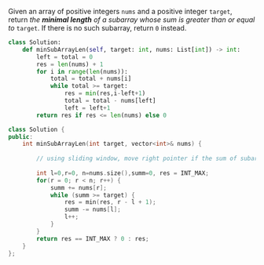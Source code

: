 Given an array of positive integers `nums` and a positive integer `target`, return _the **minimal length** of a_ _subarray_ _whose sum is greater than or equal to_ `target`. If there is no such subarray, return `0` instead.

```python
class Solution:
    def minSubArrayLen(self, target: int, nums: List[int]) -> int:
        left = total = 0
        res = len(nums) + 1
        for i in range(len(nums)):
            total = total + nums[i]
            while total >= target:
                res = min(res,i-left+1)
                total = total - nums[left]
                left = left+1
        return res if res <= len(nums) else 0
```

```cpp
class Solution {
public:
    int minSubArrayLen(int target, vector<int>& nums) {
        
        // using sliding window, move right pointer if the sum of subarray is smaller than target, move left pointer if the sum is larger than target, update the min length evey time deducing the left value
        
        int l=0,r=0, n=nums.size(),summ=0, res = INT_MAX;
        for(r = 0; r < n; r++) {
            summ += nums[r];
            while (summ >= target) {
                res = min(res, r - l + 1);
                summ -= nums[l];
                l++;
            }   
        }
        return res == INT_MAX ? 0 : res;
    }
};
```
